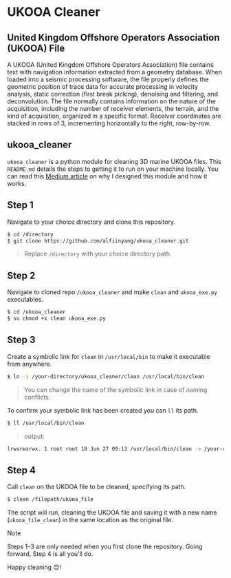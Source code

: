 # UKOOA Cleaner

## United Kingdom Offshore Operators Association (UKOOA) File
A UKOOA (United Kingdom Offshore Operators Association) file contains text with navigation information extracted from a geometry database. When loaded into a seismic processing software, the file properly defines the geometric position of trace data for accurate processing in velocity analysis, static correction (first break picking), denoising and filtering, and deconvolution.
The file normally contains information on the nature of the acquisition, including the number of receiver elements, the terrain, and the kind of acquisition, organized in a specific format. Receiver coordinates are stacked in rows of 3, incrementing horizontally to the right, row-by-row.

## ukooa_cleaner
`ukooa_cleaner` is a python module for cleaning 3D marine UKOOA files. This `README.md` details the steps to getting it to run on your machine locally.
You can read this [Medium article](https://blog.stackademic.com/cleaning-ukooa-files-using-ukooa-cleaner-6eb436ceda13) on why I designed this module and how it works.

## Step 1
Navigate to your choice directory and clone this repository.

```bash
$ cd /directory
$ git clone https://github.com/alfiinyang/ukooa_cleaner.git
```
> Replace `/directory` with your choice directory path.

## Step 2
Navigate to cloned repo `/ukooa_cleaner` and make `clean` and `ukooa_exe.py` executables.

```bash
$ cd /ukooa_cleaner
$ su chmod +x clean ukooa_exe.py
```

## Step 3
Create a symbolic link for `clean` in `/usr/local/bin` to make it executable from anywhere.

```bash
$ ln -s /your-directory/ukooa_cleaner/clean /usr/local/bin/clean
```
> You can change the name of the symbolic link in case of naming conflicts.

To confirm your symbolic link has been created you can `ll` its path.

```bash
$ ll /usr/local/bin/clean
```

> output:
```bash
lrwxrwxrwx. 1 root root 18 Jun 27 09:13 /usr/local/bin/clean -> /your-directory/ukooa_cleaner/clean
```

## Step 4
Call `clean` on the UKOOA file to be cleaned, specifying its path.

```bash
$ clean /filepath/ukooa_file
```
The script will run, cleaning the UKOOA file and saving it with a new name (`ukooa_file_clean`) in the same location as the original file.
> [!NOTE]
> Steps 1–3 are only needed when you first clone the repository. Going forward, Step 4 is all you’ll do.

Happy cleaning 😊!
